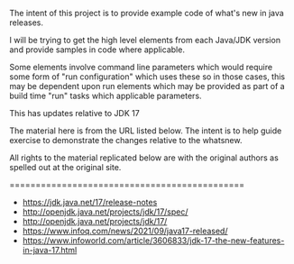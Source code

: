 The intent of this project is to provide example code of what's new in java releases.

I will be trying to get the high level elements from each Java/JDK version and provide samples in code where applicable.

Some elements involve command line parameters which would require some form of "run configuration" which uses these so in those cases, this may be dependent upon run elements which may be provided as part of a build time "run" tasks which applicable parameters.

This has updates relative to JDK 17

The material here is from the URL listed below. The intent is to help guide exercise to demonstrate the changes relative to the whatsnew.

All rights to the material replicated below are with the original authors as spelled out at the original site.

=============================================

- https://jdk.java.net/17/release-notes
- http://openjdk.java.net/projects/jdk/17/spec/
- http://openjdk.java.net/projects/jdk/17/
- https://www.infoq.com/news/2021/09/java17-released/
- https://www.infoworld.com/article/3606833/jdk-17-the-new-features-in-java-17.html